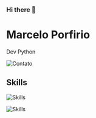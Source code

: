 ### Hi there 👋

<h1>Marcelo Porfirio</h1> 
Dev Python

![Contato](https://img.shields.io/badge/Gmail-D14836?style=for-the-badge&logo=gmail&logoColor=white)

<h2>Skills</h2>

![Skills](https://img.shields.io/badge/Python-3776AB?style=for-the-badge&logo=python&logoColor=white)

![Skills](https://img.shields.io/badge/HTML-239120?style=for-the-badge&logo=html5&logoColor=white)

